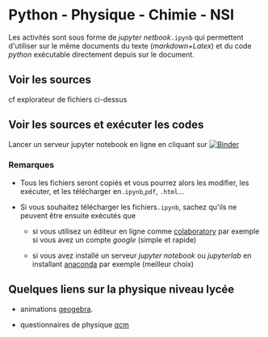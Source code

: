 # Python - Physique - Chimie - NSI

Les activités sont sous forme de *jupyter netbook*`.ipynb` qui permettent d'utiliser sur le même documents
du texte (*markdown+Latex*) et du code *python* exécutable directement depuis sur le document. 

## Voir les sources

cf explorateur de fichiers ci-dessus

## Voir les sources et exécuter les codes

Lancer un serveur jupyter notebook en ligne en cliquant sur [![Binder](https://mybinder.org/badge_logo.svg)](https://mybinder.org/v2/gh/fgachelin/physique-python.git/master)

### Remarques

* Tous les fichiers seront copiés et vous pourrez alors les modifier, les exécuter, et les télécharger en`.ipynb`,`pdf`, `.html`...

* Si vous souhaitez télécharger les fichiers`.ipynb`, sachez qu'ils ne peuvent être ensuite exécutés que 

  * si vous utilisez un éditeur en ligne comme [colaboratory](https://colab.research.google.com/notebooks/intro.ipynb) par exemple si vous avez un compte *google* (simple et rapide)

  * si vous avez installé un serveur *jupyter notebook* ou *jupyterlab* en installant 
  [anaconda](https://www.anaconda.com/products/individual) par exemple (meilleur choix)

## Quelques liens sur la physique niveau lycée

* animations [geogebra](https://www.geogebra.org/u/fgachelin).

* questionnaires de physique [qcm]()

